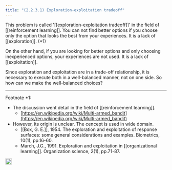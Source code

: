 ```yaml
---
title: "(2.2.3.1) Exploration-exploitation tradeoff"
---
```


This problem is called '[[exploration-exploitation tradeoff]]' in the field of [[reinforcement learning]]. You can not find better options if you choose only the option that looks the best from your experiences. It is a lack of [[exploration]]. (*1)

On the other hand, if you are looking for better options and only choosing inexperienced options, your experiences are not used. It is a lack of [[exploitation]].

Since exploration and exploitation are in a trade-off relationship, it is necessary to execute both in a well-balanced manner, not on one side. So how can we make the well-balanced choices?

---

Footnote *1:

- The discussion went detail in the field of [[reinforcement learning]].
    - [https://en.wikipedia.org/wiki/Multi-armed_bandit](https://en.wikipedia.org/wiki/Multi-armed_bandit)
- However, its origin is unclear. The cencept is used in wide domain.
    - [[Box, G. E.]], 1954. The exploration and exploitation of response surfaces: some general considerations and examples. Biometrics, 10(1), pp.16-60.
    - March, J.G., 1991. Exploration and exploitation in [[organizational learning]]. Organization science, 2(1), pp.71-87.

<img src='https://scrapbox.io/api/pages/nishio-en/en/icon' alt='en.icon' height="19.5"/>